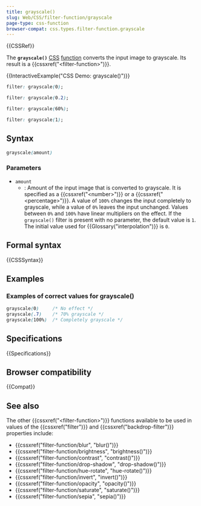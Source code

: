 ```yaml
---
title: grayscale()
slug: Web/CSS/filter-function/grayscale
page-type: css-function
browser-compat: css.types.filter-function.grayscale
---
```


{{CSSRef}}

The **`grayscale()`** [CSS](/en-US/docs/Web/CSS) [function](/en-US/docs/Web/CSS/CSS_Functions) converts the input image to grayscale. Its result is a {{cssxref("&lt;filter-function&gt;")}}.

{{InteractiveExample("CSS Demo: grayscale()")}}

```css interactive-example-choice
filter: grayscale(0);
```

```css interactive-example-choice
filter: grayscale(0.2);
```

```css interactive-example-choice
filter: grayscale(60%);
```

```css interactive-example-choice
filter: grayscale(1);
```

## Syntax

```css
grayscale(amount)
```

### Parameters

- `amount`
  - : Amount of the input image that is converted to grayscale. It is specified as a {{cssxref("&lt;number&gt;")}} or a {{cssxref("&lt;percentage&gt;")}}. A value of `100%` changes the input completely to grayscale, while a value of `0%` leaves the input unchanged. Values between `0%` and `100%` have linear multipliers on the effect. If the `grayscale()` filter is present with no parameter, the default value is `1`. The initial value used for {{Glossary("interpolation")}} is `0`.

## Formal syntax

{{CSSSyntax}}

## Examples

### Examples of correct values for grayscale()

```css
grayscale(0)     /* No effect */
grayscale(.7)    /* 70% grayscale */
grayscale(100%)  /* Completely grayscale */
```

## Specifications

{{Specifications}}

## Browser compatibility

{{Compat}}

## See also

The other {{cssxref("&lt;filter-function&gt;")}} functions available to be used in values of the {{cssxref("filter")}} and {{cssxref("backdrop-filter")}} properties include:

- {{cssxref("filter-function/blur", "blur()")}}
- {{cssxref("filter-function/brightness", "brightness()")}}
- {{cssxref("filter-function/contrast", "contrast()")}}
- {{cssxref("filter-function/drop-shadow", "drop-shadow()")}}
- {{cssxref("filter-function/hue-rotate", "hue-rotate()")}}
- {{cssxref("filter-function/invert", "invert()")}}
- {{cssxref("filter-function/opacity", "opacity()")}}
- {{cssxref("filter-function/saturate", "saturate()")}}
- {{cssxref("filter-function/sepia", "sepia()")}}
